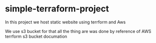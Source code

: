 # simple-terraform-project
<p>In this project we host static website using terrform and Aws</p>
<p>We use s3 bucket for that all the thing are was done by reference of AWS terrform s3 bucket documation</p>


